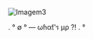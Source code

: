 ![Imagem3](https://user-images.githubusercontent.com/86667062/165164615-4c61df5b-15cf-4d73-af17-0a9b8208295e.png)


<div  align="left">
  <p>
    . ° ∅    ° —  ωɦαƭ'ร µρ ?! . °
  </p>
</div>

<div>

</div>

